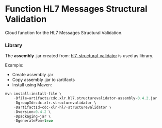 # Function HL7 Messages Structural Validation

Cloud function for the HL7 Messages Structural Validation. 

### Library

The __assembly__ .jar created from: [hl7-structural-validator](https://github.com/CDCgov/data-exchange-hl7/tree/master/hl7-structural-validator) is used as library.

Example: 
- Create assembly .jar
- Copy assembly .jar to /artifacts
- Install using Maven:

```scala
mvn install:install-file \
    -Dfile=artifacts/cdc.xlr.hl7.structurevalidator-assembly-0.4.2.jar \
    -DgroupId=cdc.xlr.structurevalidator \
    -DartifactId=cdc-xlr-hl7-structurevalidator \
    -Dversion=0.4.2 \
    -Dpackaging=jar \
    -DgeneratePom=true
```


